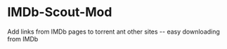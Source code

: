 # IMDb-Scout-Mod
Add links from IMDb pages to torrent ant other sites -- easy downloading from IMDb 
